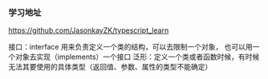 ### 学习地址
https://github.com/JasonkayZK/typescript_learn

接口：interface 用来负责定义一个类的结构，可以去限制一个对象， 也可以用一个对象去实现（implements）一个接口
泛形：定义一个类或者函数时候，有时候无法其要使用的具体类型（返回值、参数、属性的类型不能确定）